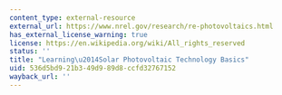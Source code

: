 ```yaml
---
content_type: external-resource
external_url: https://www.nrel.gov/research/re-photovoltaics.html
has_external_license_warning: true
license: https://en.wikipedia.org/wiki/All_rights_reserved
status: ''
title: "Learning\u2014Solar Photovoltaic Technology Basics"
uid: 536d5bd9-21b3-49d9-89d8-ccfd32767152
wayback_url: ''
---
```


